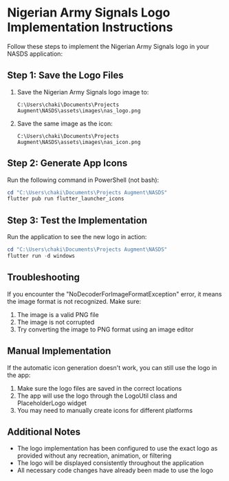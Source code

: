 # Nigerian Army Signals Logo Implementation Instructions

Follow these steps to implement the Nigerian Army Signals logo in your NASDS application:

## Step 1: Save the Logo Files

1. Save the Nigerian Army Signals logo image to:
   ```
   C:\Users\chaki\Documents\Projects Augment\NASDS\assets\images\nas_logo.png
   ```

2. Save the same image as the icon:
   ```
   C:\Users\chaki\Documents\Projects Augment\NASDS\assets\images\nas_icon.png
   ```

## Step 2: Generate App Icons

Run the following command in PowerShell (not bash):

```powershell
cd "C:\Users\chaki\Documents\Projects Augment\NASDS"
flutter pub run flutter_launcher_icons
```

## Step 3: Test the Implementation

Run the application to see the new logo in action:

```powershell
cd "C:\Users\chaki\Documents\Projects Augment\NASDS"
flutter run -d windows
```

## Troubleshooting

If you encounter the "NoDecoderForImageFormatException" error, it means the image format is not recognized. Make sure:

1. The image is a valid PNG file
2. The image is not corrupted
3. Try converting the image to PNG format using an image editor

## Manual Implementation

If the automatic icon generation doesn't work, you can still use the logo in the app:

1. Make sure the logo files are saved in the correct locations
2. The app will use the logo through the LogoUtil class and PlaceholderLogo widget
3. You may need to manually create icons for different platforms

## Additional Notes

- The logo implementation has been configured to use the exact logo as provided without any recreation, animation, or filtering
- The logo will be displayed consistently throughout the application
- All necessary code changes have already been made to use the logo
